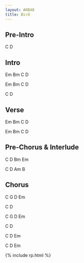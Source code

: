 ```yaml
---
layout: AKB48
title: Bird
---
```

## Pre-Intro 
C D 

## Intro 
Em Bm C D 

Em Bm C D 

C D 

## Verse 
Em Bm C D 

Em Bm C D 

## Pre-Chorus & Interlude 
C D Bm Em 

C D Am B 

## Chorus 
C G D Em 

C D 

C G D Em 

C D 

C D Em 

C D Em 

{% include rp.html %}
